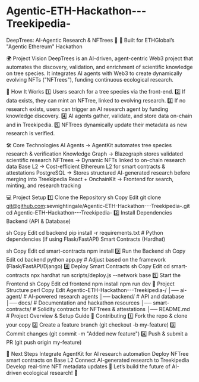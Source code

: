 # Agentic-ETH-Hackathon---Treekipedia-
DeepTrees: AI-Agentic Research & NFTrees 🌱
🚀 Built for ETHGlobal’s "Agentic Ethereum" Hackathon

🌍 Project Vision
DeepTrees is an AI-driven, agent-centric Web3 project that automates the discovery, validation, and enrichment of scientific knowledge on tree species. It integrates AI agents with Web3 to create dynamically evolving NFTs ("NFTrees"), funding continuous ecological research.

🔬 How It Works
1️⃣ Users search for a tree species via the front-end.
2️⃣ If data exists, they can mint an NFTree, linked to evolving research.
3️⃣ If no research exists, users can trigger an AI research agent by funding knowledge discovery.
4️⃣ AI agents gather, validate, and store data on-chain and in Treekipedia.
5️⃣ NFTrees dynamically update their metadata as new research is verified.

🛠️ Core Technologies
AI Agents → AgentKit automates tree species research & verification
Knowledge Graph → Blazegraph stores validated scientific research
NFTrees → Dynamic NFTs linked to on-chain research data
Base L2 → Cost-efficient Ethereum L2 for smart contracts & attestations
PostgreSQL → Stores structured AI-generated research before merging into Treekipedia
React + OnchainKit → Frontend for search, minting, and research tracking

💻 Project Setup
1️⃣ Clone the Repository
sh
Copy
Edit
git clone git@github.com:sevnightingale/Agentic-ETH-Hackathon---Treekipedia-.git
cd Agentic-ETH-Hackathon---Treekipedia-
2️⃣ Install Dependencies
Backend (API & Database)

sh
Copy
Edit
cd backend
pip install -r requirements.txt  # Python dependencies (if using Flask/FastAPI)
Smart Contracts (Hardhat)

sh
Copy
Edit
cd smart-contracts
npm install
3️⃣ Run the Backend
sh
Copy
Edit
cd backend
python app.py  # Adjust based on the framework (Flask/FastAPI/Django)
4️⃣ Deploy Smart Contracts
sh
Copy
Edit
cd smart-contracts
npx hardhat run scripts/deploy.js --network base
5️⃣ Start the Frontend
sh
Copy
Edit
cd frontend
npm install
npm run dev
📌 Project Structure
perl
Copy
Edit
Agentic-ETH-Hackathon---Treekipedia-/
│── ai-agent/           # AI-powered research agents
│── backend/            # API and database
│── docs/               # Documentation and hackathon resources
│── smart-contracts/    # Solidity contracts for NFTrees & attestations
│── README.md           # Project Overview & Setup Guide
📢 Contributing
1️⃣ Fork the repo & clone your copy
2️⃣ Create a feature branch (git checkout -b my-feature)
3️⃣ Commit changes (git commit -m "Added new feature")
4️⃣ Push & submit a PR (git push origin my-feature)

🚀 Next Steps
 Integrate AgentKit for AI research automation
 Deploy NFTree smart contracts on Base L2
 Connect AI-generated research to Treekipedia
 Develop real-time NFT metadata updates
🌱 Let’s build the future of AI-driven ecological research! 🚀


